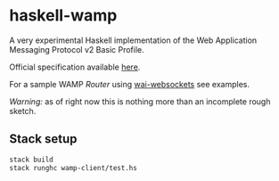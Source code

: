 # haskell-wamp

A very experimental Haskell implementation of the Web Application Messaging Protocol v2 Basic Profile.

Official specification available [here](http://wamp-proto.org/spec/).

For a sample WAMP *Router* using [wai-websockets](https://hackage.haskell.org/package/wai-websockets) see examples.

*Warning:* as of right now this is nothing more than an incomplete rough sketch.

## Stack setup

```bash
stack build
stack runghc wamp-client/test.hs
```
